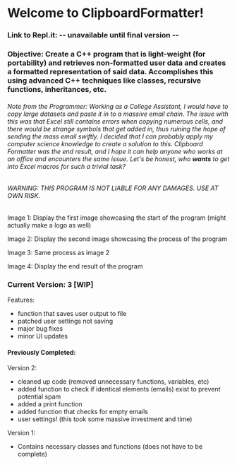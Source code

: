 # Welcome to ClipboardFormatter!
### Link to Repl.it: -- unavailable until final version -- 
### **Objective**: Create a C++ program that is light-weight (for portability) and retrieves non-formatted user data and creates a formatted representation of said data. Accomplishes this using advanced C++ techniques like classes, recursive functions, inheritances, etc. 

###### Note from the Programmer: Working as a College Assistant, I would have to copy large datasets and paste it in to a massive email chain. The issue with this was that Excel still contains errors when copying numerous cells, and there would be strange symbols that get added in, thus ruining the hope of sending the mass email swiftly. I decided that I can probably apply my computer science knowledge to create a solution to this. Clipboard Formatter was the end result, and I hope it can help anyone who works at an office and encounters the same issue. Let's be honest, who **_wants_** to get into Excel macros for such a trivial task? 

###### WARNING: THIS PROGRAM IS NOT LIABLE FOR ANY DAMAGES. USE AT OWN RISK.

Image 1: Display the first image showcasing the start of the program (might actually make a logo as well)

Image 2: Display the second image showcasing the process of the program

Image 3: Same process as image 2

Image 4: Display the end result of the program

### Current Version: 3 [WIP]
Features:
* function that saves user output to file
* patched user settings not saving
* major bug fixes
* minor UI updates

#### Previously Completed:
Version 2:
* cleaned up code (removed unnecessary functions, variables, etc)
* added function to check if identical elements (emails) exist to prevent potential spam
* added a print function
* added function that checks for empty emails
* user settings! (this took some massive investment and time)

Version 1:
* Contains necessary classes and functions (does not have to be complete)



